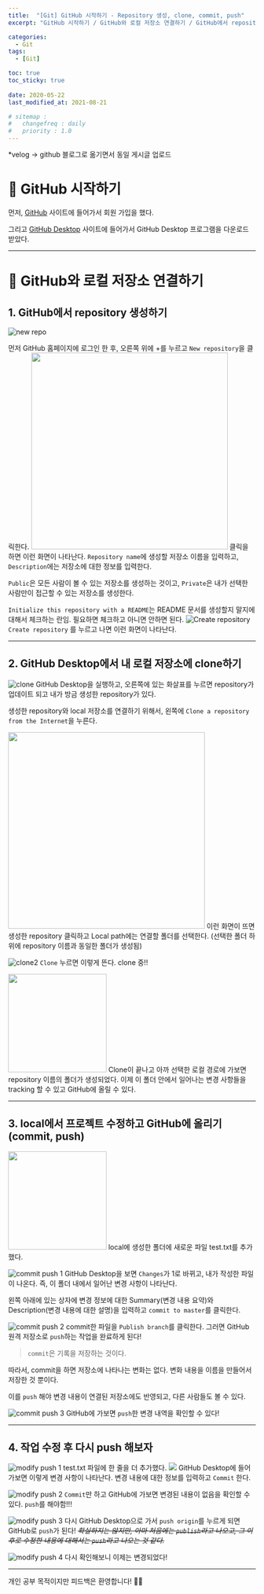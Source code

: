 ```yaml
---
title:  "[Git] GitHub 시작하기 - Repository 생성, clone, commit, push"
excerpt: "GitHub 시작하기 / GitHub와 로컬 저장소 연결하기 / GitHub에서 repository 생성하기 / GitHub Desktop에서 내 로컬 저장소에 clone하기 / local에서 프로젝트 수정하고 GitHub에 올리기 (commit, push)"

categories:
  - Git
tags:
  - [Git]

toc: true
toc_sticky: true
 
date: 2020-05-22
last_modified_at: 2021-08-21

# sitemap :
#   changefreq : daily
#   priority : 1.0
---
```

*velog -> github 블로그로 옮기면서 동일 게시글 업로드

# 🦥 GitHub 시작하기
먼저, [GitHub](https://github.com/) 사이트에 들어가서 회원 가입을 했다.

그리고 [GitHub Desktop](https://desktop.github.com/) 사이트에 들어가서 GitHub Desktop 프로그램을 다운로드 받았다.
***

# 🦥 GitHub와 로컬 저장소 연결하기
## 1. GitHub에서 repository 생성하기
![new repo](/assets/images/posts_img/ml-1/git-2-1.png)

먼저 GitHub 홈페이지에 로그인 한 후, 오른쪽 위에 +를 누르고 ``New repository``을 클릭한다.
<img src="/assets/images/posts_img/ml-1/git-2-2.png" width="400"></img>
클릭을 하면 이런 화면이 나타난다. ``Repository name``에 생성할 저장소 이름을 입력하고, ``Description``에는 저장소에 대한 정보를 입력한다.

``Public``은 모든 사람이 볼 수 있는 저장소를 생성하는 것이고, ``Private``은 내가 선택한 사람만이 접근할 수 있는 저장소를 생성한다.

``Initialize this repository with a README``는 README 문서를 생성할지 말지에 대해서 체크하는 란임. 필요하면 체크하고 아니면 안하면 된다.
![Create repository](/assets/images/posts_img/ml-1/git-2-3.png)
``Create repository`` 를 누르고 나면 이런 화면이 나타난다.
***
## 2. GitHub Desktop에서 내 로컬 저장소에 clone하기
![clone](/assets/images/posts_img/ml-1/git-2-4.png)
GitHub Desktop을 실행하고, 오른쪽에 있는 화살표를 누르면 repository가 업데이트 되고 내가 방금 생성한 repository가 있다.

생성한 repository와 local 저장소를 연결하기 위해서, 왼쪽에 ``Clone a repository from the Internet``을 누른다.

<img src="/assets/images/posts_img/ml-1/git-2-5.png" width="400"></img>
이런 화면이 뜨면 생성한 repository 클릭하고 Local path에는 연결할 폴더를 선택한다. (선택한 폴더 하위에 repository 이름과 동일한 폴더가 생성됨)

![clone2](/assets/images/posts_img/ml-1/git-2-6.png)
``Clone`` 누르면 이렇게 뜬다. clone 중!!

<img src="/assets/images/posts_img/ml-1/git-2-7.png" width="200"></img>
Clone이 끝나고 아까 선택한 로컬 경로에 가보면 repository 이름의 폴더가 생성되었다. 이제 이 폴더 안에서 일어나는 변경 사항들을 tracking 할 수 있고 GitHub에 올릴 수 있다.
***
## 3. local에서 프로젝트 수정하고 GitHub에 올리기 (commit, push)
<img src="/assets/images/posts_img/ml-1/git-2-8.png" width="200"></img>
local에 생성한 폴더에 새로운 파일 test.txt를 추가했다.

![commit push 1](/assets/images/posts_img/ml-1/git-2-9.png)
GitHub Desktop을 보면 ``Changes``가 1로 바뀌고, 내가 작성한 파일이 나온다. 즉, 이 폴더 내에서 일어난 변경 사항이 나타난다.

왼쪽 아래에 있는 상자에 변경 정보에 대한 Summary(변경 내용 요약)와 Description(변경 내용에 대한 설명)을 입력하고 ``commit to master``를 클릭한다.

![commit push 2](/assets/images/posts_img/ml-1/git-2-10.png)
commit한 파일을 ``Publish branch``를 클릭한다. 그러면 GitHub 원격 저장소로 ``push``하는 작업을 완료하게 된다!
>``commit``은 기록을 저장하는 것이다. 
>
따라서, commit을 하면 저장소에 나타나는 변화는 없다. 변화 내용을 이름을 만들어서 저장한 것 뿐이다.
>
이를 ``push`` 해야 변경 내용이 연결된 저장소에도 반영되고, 다른 사람들도 볼 수 있다.

![commit push 3](/assets/images/posts_img/ml-1/git-2-11.png)
GitHub에 가보면 ``push``한 변경 내역을 확인할 수 있다!
***

## 4. 작업 수정 후 다시 push 해보자
![modify push 1](/assets/images/posts_img/ml-1/git-2-12.png)
test.txt 파일에 한 줄을 더 추가했다.
<img src="/assets/images/posts_img/ml-1/git-2-13.png"></img>
GitHub Desktop에 들어가보면 이렇게 변경 사항이 나타난다. 변경 내용에 대한 정보를 입력하고 ``Commit`` 한다.

![modify push 2](/assets/images/posts_img/ml-1/git-2-14.png)
``Commit``만 하고 GitHub에 가보면 변경된 내용이 없음을 확인할 수 있다. ``push``를 해야함!!!

![modify push 3](/assets/images/posts_img/ml-1/git-2-15.png)
다시 GitHub Desktop으로 가서 ``push origin``를 누르게 되면 GitHub로 ``push``가 된다!
_~~확실하지는 않지만, 아마 처음에는 ``publish``라고 나오고, 그 이후로 수정한 내용에 대해서는 ``push``라고 나오는 것 같다.~~_

![modify push 4](/assets/images/posts_img/ml-1/git-2-16.png)
다시 확인해보니 이제는 변경되었다!

***

개인 공부 목적이지만 피드백은 환영합니다! 🙆🏻